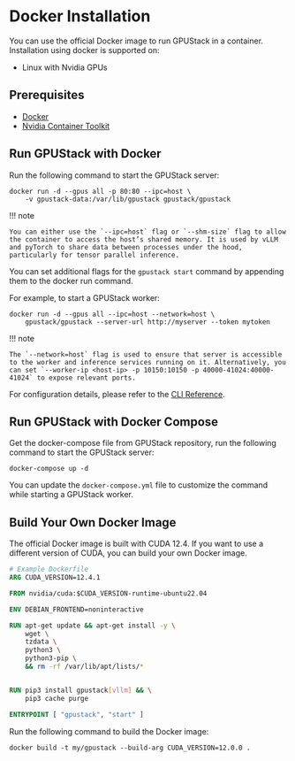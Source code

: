 # Docker Installation

You can use the official Docker image to run GPUStack in a container. Installation using docker is supported on:

- Linux with Nvidia GPUs

## Prerequisites

- [Docker](https://docs.docker.com/get-docker/)
- [Nvidia Container Toolkit](https://docs.nvidia.com/datacenter/cloud-native/container-toolkit/install-guide.html)

## Run GPUStack with Docker

Run the following command to start the GPUStack server:

```shell
docker run -d --gpus all -p 80:80 --ipc=host \
    -v gpustack-data:/var/lib/gpustack gpustack/gpustack
```

!!! note

    You can either use the `--ipc=host` flag or `--shm-size` flag to allow the container to access the host’s shared memory. It is used by vLLM and pyTorch to share data between processes under the hood, particularly for tensor parallel inference.

You can set additional flags for the `gpustack start` command by appending them to the docker run command.

For example, to start a GPUStack worker:

```shell
docker run -d --gpus all --ipc=host --network=host \
    gpustack/gpustack --server-url http://myserver --token mytoken
```

!!! note

    The `--network=host` flag is used to ensure that server is accessible to the worker and inference services running on it. Alternatively, you can set `--worker-ip <host-ip> -p 10150:10150 -p 40000-41024:40000-41024` to expose relevant ports.

For configuration details, please refer to the [CLI Reference](../cli-reference/start.md).

## Run GPUStack with Docker Compose

Get the docker-compose file from GPUStack repository, run the following command to start the GPUStack server:

```shell
docker-compose up -d
```

You can update the `docker-compose.yml` file to customize the command while starting a GPUStack worker.

## Build Your Own Docker Image

The official Docker image is built with CUDA 12.4. If you want to use a different version of CUDA, you can build your own Docker image.

```dockerfile
# Example Dockerfile
ARG CUDA_VERSION=12.4.1

FROM nvidia/cuda:$CUDA_VERSION-runtime-ubuntu22.04

ENV DEBIAN_FRONTEND=noninteractive

RUN apt-get update && apt-get install -y \
    wget \
    tzdata \
    python3 \
    python3-pip \
    && rm -rf /var/lib/apt/lists/*


RUN pip3 install gpustack[vllm] && \
    pip3 cache purge

ENTRYPOINT [ "gpustack", "start" ]
```

Run the following command to build the Docker image:

```shell
docker build -t my/gpustack --build-arg CUDA_VERSION=12.0.0 .
```
